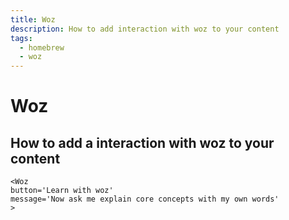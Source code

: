 ```yaml
---
title: Woz
description: How to add interaction with woz to your content
tags:
  - homebrew
  - woz
---
```



# Woz



## How to add a interaction with woz to your content

```mdx
<Woz
button='Learn with woz'
message='Now ask me explain core concepts with my own words'
>
```

